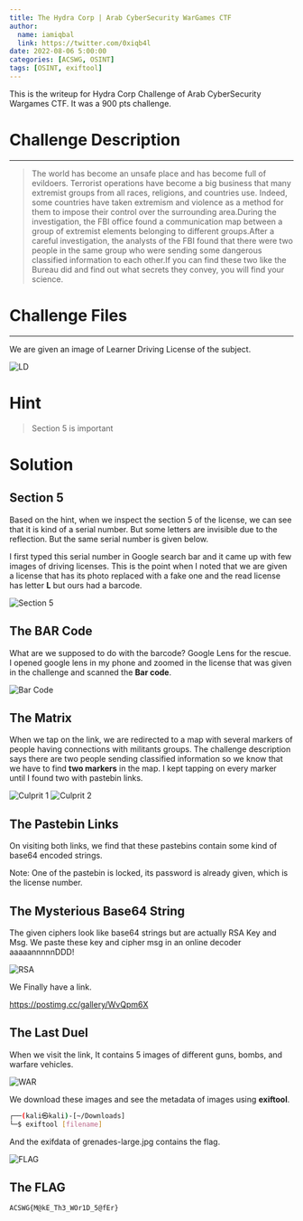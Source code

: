 ```yaml
---
title: The Hydra Corp | Arab CyberSecurity WarGames CTF
author:
  name: iamiqbal
  link: https://twitter.com/0xiqb4l
date: 2022-08-06 5:00:00
categories: [ACSWG, OSINT]
tags: [OSINT, exiftool]
---
```


This is the writeup for Hydra Corp Challenge of Arab CyberSecurity Wargames CTF. It was a 900 pts challenge.

# **Challenge Description**
___

> The world has become an unsafe place and has become full of evildoers. Terrorist operations have become a big business that many extremist groups from all races, religions, and countries use. Indeed, some countries have taken extremism and violence as a method for them to impose their control over the surrounding area.During the investigation, the FBI office found a communication map between a group of extremist elements belonging to different groups.After a careful investigation, the analysts of the FBI found that there were two people in the same group who were sending some dangerous classified information to each other.If you can find these two like the Bureau did and find out what secrets they convey, you will find your science.

# **Challenge Files**
___
We are given an image of Learner Driving License of the subject.

![LD](/assets/img/ACSWG/photo_2022-05-14_03-37-41.jpg)
<br>

# **Hint**
> Section 5 is important

# **Solution**

## **Section 5**

Based on the hint, when we inspect the section 5 of the license, we can see that it is kind of a serial number. But some letters are invisible due to the reflection. But the same serial number is given below. 

I first typed this serial number in Google search bar and it came up with few images of driving licenses. This is the point when I noted that we are given a license that has its photo replaced with a fake one and the read license has letter **L** but ours had a barcode.

![Section 5](/assets/img/ACSWG/1.png)

## **The BAR Code**

What are we supposed to do with the barcode? Google Lens for the rescue. I opened google lens in my phone and zoomed in the license that was given in the challenge and scanned the **Bar code**. 

![Bar Code](/assets/img/ACSWG/2.png)

## **The Matrix**

When we tap on the link, we are redirected to a map with several markers of people having connections with militants groups. The challenge description says there are two people sending classified information so we know that we have to find **two markers** in the map. I kept tapping on every marker until I found two with pastebin links.

![Culprit 1](/assets/img/ACSWG/3.png)
![Culprit 2](/assets/img/ACSWG/4.png)

## **The Pastebin Links**

On visiting both links, we find that these pastebins contain some kind of base64 encoded strings. 

Note: One of the pastebin is locked, its password is already given, which is the license number.

## **The Mysterious Base64 String**

The given ciphers look like base64 strings but are actually RSA Key and Msg. We paste these key and cipher msg in an online decoder aaaaannnnnDDD!

![RSA](/assets/img/ACSWG/5.png)

We Finally have a link.

https://postimg.cc/gallery/WvQpm6X

## **The Last Duel**

When we visit the link, It contains 5 images of different guns, bombs, and warfare vehicles.

![WAR](/assets/img/ACSWG/6.png)

We download these images and see the metadata of images using **exiftool**.

```bash
┌──(kali㉿kali)-[~/Downloads]
└─$ exiftool [filename]
```

And the exifdata of grenades-large.jpg contains the flag.

![FLAG](/assets/img/ACSWG/7.png)

## **The FLAG**

```ACSWG{M@kE_Th3_WOr1D_5@fEr}```